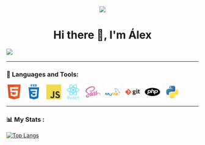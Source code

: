 <div id="header" align="center">
    <img src="https://media.giphy.com/media/13HgwGsXF0aiGY/giphy.gif" width="200"/>
    <h1 align="center">Hi there 👋, I'm Álex</h1>
    <!--<h3 align="center">descripcion</h3>-->
    <!-- <a href="https://github.com/abhisheknaiidu/awesome-github-profile-readme/stargazers"><img src="https://img.shields.io/github/stars/abhisheknaiidu/awesome-github-profile-readme" alt="Stars Badge"/></a> -->
</div>

![](https://komarev.com/ghpvc/?username=Dragolex01)

---

<!--

### 👨‍💻 About Me :

- 📫 How to reach me alexayusoherranz2001@gmail.com

- 🌱 I’m currently learning Python

-->

<!-- 🌐 Website -->



<div>
  <h3>🔨 Languages and Tools:</h3>
  <div>
    <img src="https://github.com/devicons/devicon/raw/master/icons/html5/html5-original.svg" title="HTML5" alt="HTML" width="40" height="40" /> &nbsp;
    <img src="https://github.com/devicons/devicon/raw/master/icons/css3/css3-plain-wordmark.svg" title="CSS3" alt="CSS" width="40" height="40" /> &nbsp;
    <img src="https://github.com/devicons/devicon/raw/master/icons/javascript/javascript-original.svg" title="JavaScript" alt="JavaScript" width="40" height="40" /> &nbsp;
    <img src="https://github.com/devicons/devicon/raw/master/icons/react/react-original-wordmark.svg" title="React" alt="React" width="40" height="40" /> &nbsp;
    <img src="https://github.com/devicons/devicon/raw/master/icons/sass/sass-original.svg" title="Sass" alt="Sass" width="40" height="40" /> &nbsp;
    <img src="https://github.com/devicons/devicon/raw/master/icons/mysql/mysql-original-wordmark.svg" title="MySQL" alt="MySQL" width="40" height="40" /> &nbsp;
    <img src="https://github.com/devicons/devicon/raw/master/icons/git/git-original-wordmark.svg" title="Git" alt="Git" width="40" height="40" /> &nbsp;
    <img src="https://github.com/devicons/devicon/raw/master/icons/php/php-plain.svg" title="PHP" alt="PHP" width="40" height="40" /> &nbsp;
    <img src="https://github.com/devicons/devicon/raw/master/icons/python/python-original.svg" title="Python" alt="Python" width="40" height="40" /> &nbsp;
    <!-- <img src="" title="" alt="" width="40" height="40" /> &nbsp; -->
  </div>
</div>


---

### 📊 My Stats :

[![Top Langs](https://github-readme-stats.vercel.app/api/top-langs/?username=Dragolex01&hide=javascript,html)](https://github.com/anuraghazra/github-readme-stats)
